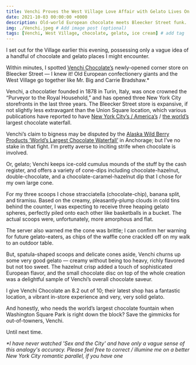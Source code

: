 ```yaml
---
title: Venchi Proves the West Village Love Affair with Gelato Lives On
date: 2021-10-03 00:00:00 +0000
description: Old-world European chocolate meets Bleecker Street funk. 
img: ./Venchi.jpeg # Add image post (optional)
tags: [Venchi, West Village, chocolate, gelato, ice cream] # add tag
---
```


I set out for the Village earlier this evening, possessing only a vague idea of a handful of chocolate and gelato places I might encounter. 

Within minutes, I spotted <a href='https://us.venchi.com/' target='blank'>Venchi Chocolate’s</a> newly-opened corner store on Bleecker Street — I knew it! Old European confectionery giants and the West Village go together like Mr. Big and Carrie Bradshaw.*

Venchi, a chocolatier founded in 1878 in Turin, Italy, was once crowned the “Purveyor to the Royal Household,” and has opened three New York City storefronts in the last three years. The Bleecker Street store is expansive, if not slightly less extravagant than the Union Square location, which various publications have reported to have <a href="https://ny.eater.com/2018/11/14/18091758/venchi-chocolate-waterfall-opens-union-square-nyc#:~:text=Now%2C%20it's%20an%20Italian%20sweets,10%2Dfoot%2Dhigh%20chocolate%20waterfall" target='blank'>New York City’s / America’s</a> / <a href='https://viewing.nyc/see-the-worlds-largest-chocolate-waterfall-at-venchi-in-union-square/' target='blank'>the world’s</a> largest chocolate waterfall. 

Venchi’s claim to bigness may be disputed by the <a href='https://www.onlyinyourstate.com/alaska/worlds-largest-chocolate-falls-ak/' target='blank'>Alaska Wild Berry Products ‘World’s Largest Chocolate Waterfall’</a> in Anchorage; but I’ve no stake in that fight. I'm pretty averse to inciting strife when chocolate is involved. 

Or, gelato; Venchi keeps ice-cold cumulus mounds of the stuff by the cash register, and offers a variety of cone-dips including chocolate-hazelnut, double-chocolate, and a chocolate-caramel-hazelnut dip that I chose for my own large cone. 

For my three scoops I chose stracciatella (chocolate-chip), banana split, and tiramisu. Based on the creamy, pleasantly-plump clouds in cold tins behind the counter, I was expecting to receive three heaping gelato spheres, perfectly piled onto each other like basketballs in a bucket. The actual scoops were, unfortunately, more amorphous and flat.

The server also warned me the cone was brittle; I can confirm her warning for future gelato-eaters, as chips of the waffle cone crackled off on my walk to an outdoor table. 

But, spatula-shaped scoops and delicate cones aside, Venchi churns up some very good gelato — creamy without being too heavy, richly flavored but not too sweet. The hazelnut crisp added a touch of sophisticated European flavor, and the small chocolate disc on top of the whole creation was a delightful sample of Venchi’s overall chocolate saveur. 

I give Venchi Chocolate an 8.2 out of 10; their latest shop has a fantastic location, a vibrant in-store experience and very, very solid gelato. 

And honestly, who needs the world’s largest chocolate fountain when Washington Square Park is right down the block? Save the gimmicks for out-of-towners, Venchi. 

Until next time. 

<i>*I have never watched <i>'Sex and the City'</i> and have only a vague sense of this analogy's accuracy. Please feel free to correct / illumine me on a better New York City romantic parallel, if you have one </i>
